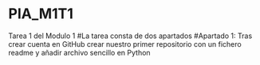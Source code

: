 # PIA_M1T1
Tarea 1 del Modulo 1
#La tarea consta de dos apartados
#Apartado 1: Tras crear cuenta en GitHub crear nuestro primer repositorio con un fichero readme y añadir archivo sencillo en Python
